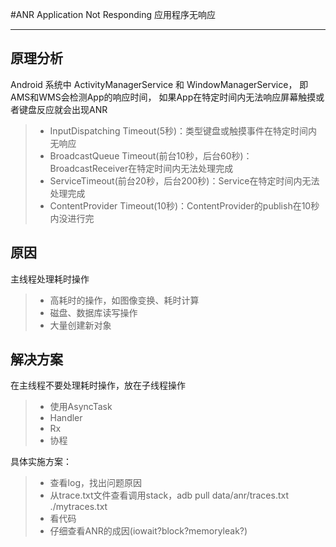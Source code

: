 #ANR Application Not Responding  应用程序无响应

---------

## 原理分析
Android 系统中 ActivityManagerService 和  WindowManagerService，
即AMS和WMS会检测App的响应时间，
如果App在特定时间内无法响应屏幕触摸或者键盘反应就会出现ANR

> * InputDispatching Timeout(5秒)：类型键盘或触摸事件在特定时间内无响应
> * BroadcastQueue Timeout(前台10秒，后台60秒)：BroadcastReceiver在特定时间内无法处理完成
> * ServiceTimeout(前台20秒，后台200秒)：Service在特定时间内无法处理完成
> * ContentProvider Timeout(10秒)：ContentProvider的publish在10秒内没进行完

## 原因
主线程处理耗时操作
> * 高耗时的操作，如图像变换、耗时计算
> * 磁盘、数据库读写操作
> * 大量创建新对象
## 解决方案

在主线程不要处理耗时操作，放在子线程操作
>* 使用AsyncTask 
>* Handler
>* Rx
>* 协程

具体实施方案：
>* 查看log，找出问题原因
>* 从trace.txt文件查看调用stack，adb pull data/anr/traces.txt ./mytraces.txt
>* 看代码
>* 仔细查看ANR的成因(iowait?block?memoryleak?)




